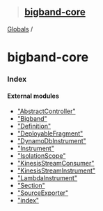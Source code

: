 > ## [bigband-core](README.md)

[Globals](globals.md) /

# bigband-core

### Index

#### External modules

* ["AbstractController"](modules/_abstractcontroller_.md)
* ["Bigband"](modules/_bigband_.md)
* ["Definition"](modules/_definition_.md)
* ["DeployableFragment"](modules/_deployablefragment_.md)
* ["DynamoDbInstrument"](modules/_dynamodbinstrument_.md)
* ["Instrument"](modules/_instrument_.md)
* ["IsolationScope"](modules/_isolationscope_.md)
* ["KinesisStreamConsumer"](modules/_kinesisstreamconsumer_.md)
* ["KinesisStreamInstrument"](modules/_kinesisstreaminstrument_.md)
* ["LambdaInstrument"](modules/_lambdainstrument_.md)
* ["Section"](modules/_section_.md)
* ["SourceExporter"](modules/_sourceexporter_.md)
* ["index"](modules/_index_.md)